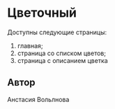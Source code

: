 # Цветочный

Доступны следующие страницы:
1. главная;
2. страница со списком цветов;
3. страница с описанием цветка

## Автор 
Анстасия Вольлнова
